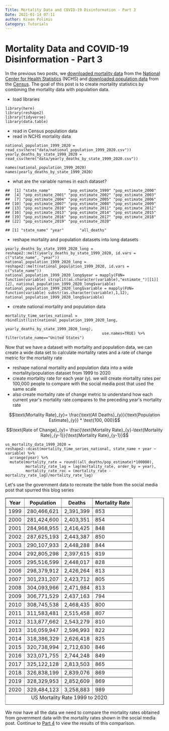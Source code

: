 ```yaml
---
Title: Mortality Data and COVID-19 Disinformation - Part 3
Date: 2021-01-14 07:11
author: Kivan Polimis
Category: Tutorials
---
```


# Mortality Data and COVID-19 Disinformation - Part 3

In the previous two posts, we [downloaded mortality data](http://kivanpolimis.com/mortality-data-and-covid-19-disinformation-part-1.html) from the [National Center for Health Statistics](https://www.cdc.gov/nchs/about/50th_anniversary.htm) (NCHS) and [downloaded population data](http://kivanpolimis.com/mortality-data-and-covid-19-disinformation-part-2.html) from the [Census](https://www.census.gov/about/what.html). The goal of this post is to create mortality statistics by combining the mortality data with population data.

* load libraries
``` {.r}
library(here)
library(reshape2)
library(tidyverse)
library(data.table)
```

* read in Census population data
* read in NCHS mortality data

``` {.r}
national_population_1999_2020 =  read_csv(here("data/national_population_1999_2020.csv"))
yearly_deaths_by_state_1999_2020 = read_csv(here("data/yearly_deaths_by_state_1999_2020.csv"))
```

```{.r}
names(national_population_1999_2020)
names(yearly_deaths_by_state_1999_2020)
```

* what are the variable names in each dataset?

```
##  [1] "state_name"        "pop_estimate_1999" "pop_estimate_2000"
##  [4] "pop_estimate_2001" "pop_estimate_2002" "pop_estimate_2003"
##  [7] "pop_estimate_2004" "pop_estimate_2005" "pop_estimate_2006"
## [10] "pop_estimate_2007" "pop_estimate_2008" "pop_estimate_2009"
## [13] "pop_estimate_2010" "pop_estimate_2011" "pop_estimate_2012"
## [16] "pop_estimate_2013" "pop_estimate_2014" "pop_estimate_2015"
## [19] "pop_estimate_2016" "pop_estimate_2017" "pop_estimate_2018"
## [22] "pop_estimate_2019" "pop_estimate_2020"
```


```
## [1] "state_name" "year"       "all_deaths"
```

* reshape mortality and population datasets into long datasets
``` {.r}
yearly_deaths_by_state_1999_2020_long = reshape2::melt(yearly_deaths_by_state_1999_2020, id.vars = c("state_name", "year"))
national_population_1999_2020_long = reshape2::melt(national_population_1999_2020, id.vars = c("state_name"))
national_population_1999_2020_long$year = mapply(FUN= function(variable) strsplit(as.character(variable),"estimate_")[[1]][2], national_population_1999_2020_long$variable)
national_population_1999_2020_long$variable = mapply(FUN= function(variable) substr(as.character(variable),1,12), national_population_1999_2020_long$variable)
```

* create national mortality and population data
``` {.r}
mortality_time_series_national = rbindlist(list(national_population_1999_2020_long,
                                                yearly_deaths_by_state_1999_2020_long),
                                           use.names=TRUE) %>% filter(state_name=="United States")

```

Now that we have a dataset with mortality and population data, we can create a wide data set to calculate mortality rates and a rate of change metric for the mortality rate

* reshape national mortality and population data into a wide mortality/population dataset from 1999 to 2020
* create mortality rate for each year (y). we will create mortality rates per 100,000 people to compare with the social media post that used the same scale
* also create mortality rate of change metric to understand how each current year's mortality rate compares to the preceding year's mortality rate

$$\text{Mortality Rate}_{y}= \frac{\text{All Deaths}_{y}}{\text{Population Estimate}_{y}} * \text{100, 000}$$

$$\text{Rate of Change}_{y}= \frac{\text{Mortality Rate}_{y}-\text{Mortality Rate}_{y-1}}{\text{Mortality Rate}_{y-1}}$$

``` {.r}
us_mortality_data_1999_2020 = reshape2::dcast(mortality_time_series_national, state_name + year ~ variable) %>%
  arrange(year) %>%
  mutate(mortality_rate = round((all_deaths/pop_estimate)*100000),
         mortality_rate_lag = lag(mortality_rate, order_by = year),
         mortality_rate_roc = (mortality_rate - mortality_rate_lag)/mortality_rate_lag)
```

Let's use the government data to recreate the table from the social media post that spurred this blog series

<!-- html table generated in R 3.6.3 by xtable 1.8-4 package -->
<!-- Fri Jan 15 16:55:38 2021 -->
<table border=1>
<caption align="bottom"> US Mortality Rate 1999 to 2020 </caption>
<tr> <th> Year </th> <th> Population </th> <th> Deaths </th> <th> Mortality Rate </th>  </tr>
  <tr> <td> 1999 </td> <td> 280,466,621 </td> <td> 2,391,399 </td> <td> 853 </td> </tr>
  <tr> <td> 2000 </td> <td> 281,424,600 </td> <td> 2,403,351 </td> <td> 854 </td> </tr>
  <tr> <td> 2001 </td> <td> 284,968,955 </td> <td> 2,416,425 </td> <td> 848 </td> </tr>
  <tr> <td> 2002 </td> <td> 287,625,193 </td> <td> 2,443,387 </td> <td> 850 </td> </tr>
  <tr> <td> 2003 </td> <td> 290,107,933 </td> <td> 2,448,288 </td> <td> 844 </td> </tr>
  <tr> <td> 2004 </td> <td> 292,805,298 </td> <td> 2,397,615 </td> <td> 819 </td> </tr>
  <tr> <td> 2005 </td> <td> 295,516,599 </td> <td> 2,448,017 </td> <td> 828 </td> </tr>
  <tr> <td> 2006 </td> <td> 298,379,912 </td> <td> 2,426,264 </td> <td> 813 </td> </tr>
  <tr> <td> 2007 </td> <td> 301,231,207 </td> <td> 2,423,712 </td> <td> 805 </td> </tr>
  <tr> <td> 2008 </td> <td> 304,093,966 </td> <td> 2,471,984 </td> <td> 813 </td> </tr>
  <tr> <td> 2009 </td> <td> 306,771,529 </td> <td> 2,437,163 </td> <td> 794 </td> </tr>
  <tr> <td> 2010 </td> <td> 308,745,538 </td> <td> 2,468,435 </td> <td> 800 </td> </tr>
  <tr> <td> 2011 </td> <td> 311,583,481 </td> <td> 2,515,458 </td> <td> 807 </td> </tr>
  <tr> <td> 2012 </td> <td> 313,877,662 </td> <td> 2,543,279 </td> <td> 810 </td> </tr>
  <tr> <td> 2013 </td> <td> 316,059,947 </td> <td> 2,596,993 </td> <td> 822 </td> </tr>
  <tr> <td> 2014 </td> <td> 318,386,329 </td> <td> 2,626,418 </td> <td> 825 </td> </tr>
  <tr> <td> 2015 </td> <td> 320,738,994 </td> <td> 2,712,630 </td> <td> 846 </td> </tr>
  <tr> <td> 2016 </td> <td> 323,071,755 </td> <td> 2,744,248 </td> <td> 849 </td> </tr>
  <tr> <td> 2017 </td> <td> 325,122,128 </td> <td> 2,813,503 </td> <td> 865 </td> </tr>
  <tr> <td> 2018 </td> <td> 326,838,199 </td> <td> 2,839,076 </td> <td> 869 </td> </tr>
  <tr> <td> 2019 </td> <td> 328,329,953 </td> <td> 2,852,609 </td> <td> 869 </td> </tr>
  <tr> <td> 2020 </td> <td> 329,484,123 </td> <td> 3,258,883 </td> <td> 989 </td> </tr>
</table>

We now have all the data we need to compare the mortality rates obtained from government data with the mortality rates shown in the social media post. Continue to [Part 4](http://kivanpolimis.com/covid-19-mortality-and-disinformation-part-4.html) to view the results of this comparison.
